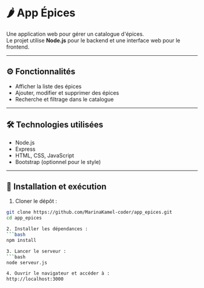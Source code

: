 # 🌶️ App Épices

Une application web pour gérer un catalogue d'épices.  
Le projet utilise **Node.js** pour le backend et une interface web pour le frontend.

---

## ⚙️ Fonctionnalités

- Afficher la liste des épices
- Ajouter, modifier et supprimer des épices
- Recherche et filtrage dans le catalogue

---

## 🛠️ Technologies utilisées

- Node.js  
- Express  
- HTML, CSS, JavaScript  
- Bootstrap (optionnel pour le style)

---

## 🚀 Installation et exécution

1. Cloner le dépôt :
```bash
git clone https://github.com/MarinaKamel-coder/app_epices.git
cd app_epices

2. Installer les dépendances :
```bash
npm install

3. Lancer le serveur :
```bash
node serveur.js

4. Ouvrir le navigateur et accéder à :
http://localhost:3000

